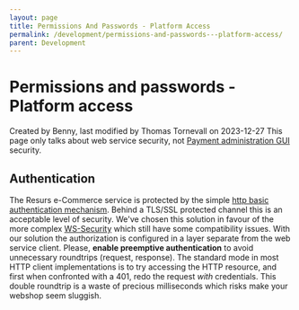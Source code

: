 ```yaml
---
layout: page
title: Permissions And Passwords - Platform Access
permalink: /development/permissions-and-passwords---platform-access/
parent: Development
---
```



# Permissions and passwords - Platform access 
Created by Benny, last modified by Thomas Tornevall on 2023-12-27
This page only talks about web service security, not [Payment
administration GUI](Payment-administration-GUI_327748.html) security.
## Authentication
The Resurs e-Commerce service is protected by the simple [http basic
authentication
mechanism](http://en.wikipedia.org/wiki/Basic_access_authentication).
Behind a TLS/SSL protected channel this is an acceptable level of
security.
We've chosen this solution in favour of the more
complex [WS-Security](http://en.wikipedia.org/wiki/WS-Security) which
still have some compatibility issues. With our solution the
authorization is configured in a layer separate from the web service
client.
Please, **enable preemptive authentication** to avoid unnecessary
roundtrips (request, response). The standard mode in most HTTP client
implementations is to try accessing the HTTP resource, and first when
confronted with a 401, redo the request *with* credentials. This double
roundtrip is a waste of precious milliseconds which risks make your
webshop seem sluggish.
  
